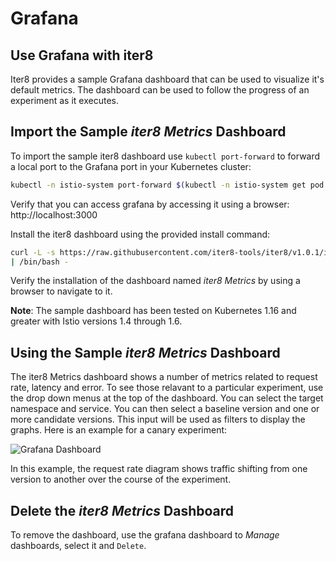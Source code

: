 # Grafana

## Use Grafana with iter8
Iter8 provides a sample Grafana dashboard that can be used to visualize it's default metrics.
The dashboard can be used to follow the progress of an experiment as it executes.

## Import the Sample *iter8 Metrics* Dashboard

To import the sample iter8 dashboard use `kubectl port-forward` to forward a local port to the Grafana port in your Kubernetes cluster:

```bash
kubectl -n istio-system port-forward $(kubectl -n istio-system get pod -l app=grafana -o jsonpath='{.items[0].metadata.name}') 3000:3000
```

Verify that you can access grafana by accessing it using a browser: http://localhost:3000

Install the iter8 dashboard using the provided install command:

```bash
curl -L -s https://raw.githubusercontent.com/iter8-tools/iter8/v1.0.1/integrations/grafana/install_dashboard.sh \
| /bin/bash -
```

Verify the installation of the dashboard named *iter8 Metrics* by using a browser to navigate to it.

**Note**: The sample dashboard has been tested on Kubernetes 1.16 and greater with Istio versions 1.4 through 1.6.

## Using the Sample *iter8 Metrics* Dashboard

The iter8 Metrics dashboard shows a number of metrics related to request rate, latency and error.
To see those relavant to a particular experiment, use the drop down menus at the top of the dashboard.
You can select the target namespace and service.
You can then select a baseline version and one or more candidate versions.
This input will be used as filters to display the graphs. Here is an example for a canary experiment:

![Grafana Dashboard](/images/grafana_reviews-v2-v3.png)

In this example, the request rate diagram shows traffic shifting from one version to another over the course of the experiment.

## Delete the *iter8 Metrics* Dashboard

To remove the dashboard, use the grafana dashboard to *Manage* dashboards, select it and `Delete`.
